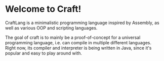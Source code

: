 # Welcome to Craft!

CraftLang is a minimalistic programming language inspired by Assembly,
as well as various OOP and scripting languages.

The goal of craft is to mainly be a proof-of-concept for a universal programming language, i.e. can compile in multiple different languages.
Right now, its compiler and interpreter is being written in Java, since it's popular and easy to play around with.
